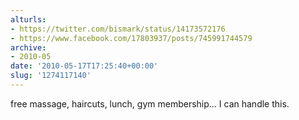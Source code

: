 ```yaml
---
alturls:
- https://twitter.com/bismark/status/14173572176
- https://www.facebook.com/17803937/posts/745991744579
archive:
- 2010-05
date: '2010-05-17T17:25:40+00:00'
slug: '1274117140'
---
```


free massage, haircuts, lunch, gym membership... I can handle this.

